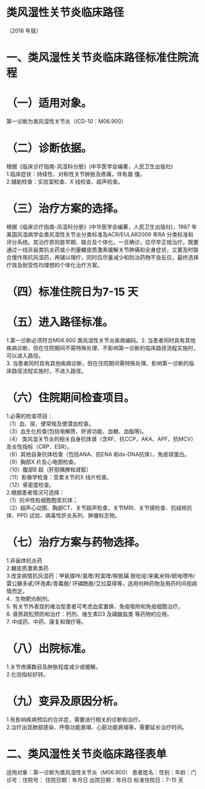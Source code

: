 # 类风湿性关节炎临床路径  
（2016 年版）  
# 一、类风湿性关节炎临床路径标准住院流程  
# （一）适用对象。  
第一诊断为类风湿性关节炎（ICD-10：M06.900）  
# （二）诊断依据。  
根据《临床诊疗指南-风湿科分册》(中华医学会编著，人民卫生出版社)  
1.临床症状：持续性、对称性关节肿胀及疼痛，伴有晨 僵。  
2.辅助检查：实验室检查、X 线检查、超声检查。  
# （三）治疗方案的选择。  
根据《临床诊疗指南-风湿科分册》(中华医学会编著，人民卫生出版社)，1987 年美国风湿病学会类风湿性关节炎分类标准及ACR/EULAR2009 年RA 分类标准和评分系统。其治疗原则是早期、联合及个体化。一旦确诊，应尽早正规治疗。既要通过一线非甾类抗炎药或小剂量糖皮质激素缓解关节肿痛和全身症状，又要及时联合慢作用抗风湿药，再辅以理疗，同时应尽量减少和防治药物不良反应，最终选择疗效及耐受性均理想的个体化治疗方案。  
# （四）标准住院日为7-15 天  
# （五）进入路径标准。  
1.第一诊断必须符合M06.900 类风湿性关节炎疾病编码。2. 当患者同时具有其他疾病诊断，但在住院期间不需特殊处理、不影响第一诊断的临床路径流程实施时，可以进入路径。  
3. 当患者同时具有其他疾病诊断，但在住院期间需特殊处理、影响第一诊断的临床路径流程实施时，不进入路径。  
# （六）住院期间检查项目。  
1.必需的检查项目：  
（1）血、尿、便常规及便潜血检查。  
（3）血生化检查(包括电解质、肝肾功能、血糖、血脂等)。  
（4） 类风湿关节炎的相关自身抗体谱（含RF、抗CCP，AKA、APF、抗MCV）及炎性指标（CRP、ESR）。  
（6）其他自身抗体检查（包括ANA、抗ENA 和ds-DNA抗体），免疫球蛋白。  
（9）胸部X 片及心电图检查。  
（10）腹部B 超（肝胆胰脾和肾脏）  
（11）影像学检查：受累关节的X 线片检查。  
（12）骨密度检查。  
2.根据患者情况可选择：  
（1）抗中性粒细胞胞浆抗体；  
（2）超声心动图、胸部CT、关节超声检查，关节MRI、关节镜检查、抗结核抗体、PPD 试验、病毒性肝炎系列、肿瘤标志物。  
# （七）治疗方案与药物选择。  
1.非甾体抗炎药  
2.糖皮质激素类药  
3.改变病情抗风湿药：甲氨蝶呤/氯喹/羟氯喹/柳氮磺 胺吡啶/来氟米特/硫唑嘌呤/雷公藤多甙/环孢素/青霉胺/ 环磷酰胺/艾拉莫得等，选用何种药物及用药时间视病情而定。  
4．生物靶向制剂。  
5. 有关节外表现的难治型患者可考虑血浆置换、免疫吸附和免疫细胞治疗。  
6. 骨质疏松预防和治疗：钙剂、维生素D3 及磷酸盐类 等药物的应用。  
7. 中成药、中药、康复和理疗等。  
# （八）出院标准。  
1.关节疼痛数目及肿胀程度减少或缓解。  
2.化验指标好转。  
# （九）变异及原因分析。  
1.有影响疾病预后的合并症，需要进行相关的诊断和治疗。  
2.治疗出现肺部感染、呼吸功能衰竭、心脏功能衰竭等，需要延长治疗时间。  
# 二、类风湿性关节炎临床路径表单  
适用对象：第一诊断为类风湿性关节炎（M06.900） 患者姓名：性别：年龄：门诊号：住院号： 住院日期：年月日    出院日期：年月日     标准住院日：7-15 天  
